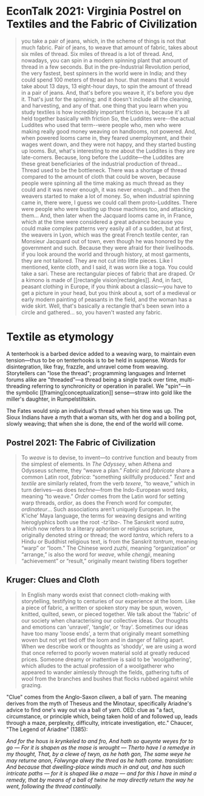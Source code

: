 # EconTalk 2021: Virginia Postrel on Textiles and the Fabric of Civilization

> you take a pair of jeans, which, in the scheme of things is not that much fabric. Pair of jeans, to weave that amount of fabric, takes about six miles of thread. Six miles of thread is a lot of thread. And, nowadays, you can spin in a modern spinning plant that amount of thread in a few seconds. But in the pre-Industrial Revolution period, the very fastest, best spinners in the world were in India; and they could spend 100 meters of thread an hour.
> that means that it would take about 13 days, 13 eight-hour days, to spin the amount of thread in a pair of jeans. And, that's before you weave it, it's before you dye it. That's just for the spinning; and it doesn't include all the cleaning, and harvesting, and any of that.
> one thing that you learn when you study textiles is how incredibly important friction is, because it's all held together basically with friction
> So, the Luddites were--the actual Luddites who used that term--were people who, men who were making really good money weaving on handlooms, not powered. And, when powered looms came in, they feared unemployment, and their wages went down, and they were not happy, and they started busting up looms. But, what's interesting to me about the Luddites is they are late-comers. Because, long before the Luddite—the Luddites are these great beneficiaries of the industrial production of thread... Thread used to be the bottleneck. There was a shortage of thread compared to the amount of cloth that could be woven, because people were spinning all the time making as much thread as they could and it was never enough, it was never enough... and then the weavers started to make a lot of money. So, when industrial spinning came in, there were, I guess we could call them proto-Luddites. There were people who were busting up those machines too, and attacking them... And, then later when the Jacquard looms came in, in France, which at the time were considered a great advance because you could make complex patterns very easily all of a sudden, but at first, the weavers in Lyon, which was the great French textile center, ran Monsieur Jacquard out of town, even though he was honored by the government and such. Because they were afraid for their livelihoods.
> if you look around the world and through history, at most garments, they are not tailored. They are not cut into little pieces. Like I mentioned, kente cloth, and I said, it was worn like a toga. You could take a sari. These are rectangular pieces of fabric that are draped. Or a kimono is made of [[rectangle vision|rectangles]]. And, in fact, peasant clothing in Europe, if you think about a classic—you have to get a picture in your head, but you think about a, sort of a medieval or early modern painting of peasants in the field, and the woman has a wide skirt. Well, that's basically a rectangle that's been sewn into a circle and gathered... so, you haven't wasted any fabric.

# Textile as etymology
A tenterhook is a barbed device added to a weaving warp, to maintain even tension—thus to be on tenterhooks is to be held in suspense. Words for disintegration, like fray, frazzle, and unravel come from weaving. Storytellers can "lose the thread"; programming languages and Internet forums alike are "threaded"—a thread being a single track over time, multi-threading referring to synchronicity or operation in parallel. We "spin"—in the symbolic [[framing|conceptualization]] sense—straw into gold like the miller's daughter, in Rumpelstiltskin.

The Fates would snip an individual's thread when his time was up. The Sioux Indians have a myth that a woman sits, with her dog and a boiling pot, slowly weaving; that when she is done, the end of the world will come. 

## Postrel 2021: The Fabric of Civilization

> To *weave* is to devise, to invent—to contrive function and beauty from the simplest of elements. In *The Odyssey*, when Athena and Odysseus scheme, they “weave a plan.” *Fabric* and *fabricate* share a common Latin root, *fabrica*: “something skillfully produced.” *Text* and *textile* are similarly related, from the verb *texere*, “to weave,” which in turn derives—as does *techne*—from the Indo-European word *teks*, meaning “to weave.” *Order* comes from the Latin word for setting warp threads, *ordior*, as does the French word for computer, *ordinateur*... 
> Such associations aren’t uniquely European. In the K’iche’ Maya language, the terms for weaving designs and writing hieroglyphics both use the root *-tz’iba-.* The Sanskrit word *sutra*, which now refers to a literary aphorism or religious scripture, originally denoted string or thread; the word *tantra*, which refers to a Hindu or Buddhist religious text, is from the Sanskrit *tantrum*, meaning “warp” or “loom.” The Chinese word *zuzhi*, meaning “organization” or “arrange,” is also the word for *weave*, while *chengji*, meaning “achievement” or “result,” originally meant twisting fibers together

## Kruger: Clues and Cloth
> In English many words exist that connect cloth-making with storytelling, testifying to centuries of our experience at the loom. Like a piece of fabric, a written or spoken story may be spun, woven, knitted, quilted, sewn, or pieced together. We talk about the 'fabric' of our society when characterising our collective ideas. Our thoughts and emotions can 'unravel', 'tangle', or 'fray'. Sometimes our ideas have too many 'loose ends', a term that originally meant something woven but not yet tied off the loom and in danger of falling apart. When we describe work or thoughts as 'shoddy', we are using a word that once referred to poorly woven material sold at greatly reduced prices. Someone dreamy or inattentive is said to be 'woolgathering', which alludes to the actual profession of a woolgatherer who appeared to wander aimlessly through the fields, gathering tufts of wool from the branches and bushes that flocks rubbed against while grazing.

"Clue" comes from the Anglo-Saxon _cliwen_, a ball of yarn. The meaning derives from the myth of Theseus and the Minotaur, specifically Ariadne's advice to find one's way out via a ball of yarn. OED: clue as "a fact, circumstance, or principle which, being taken hold of and followed up, leads through a maze, perplexity, difficulty, intricate investigation, etc." Chaucer, "The Legend of Ariadne" (1385):

*And for the hous is krynkeled to and fro,
And hath so queynte weyes for to go ―
For it is shapen as the mase is wrought ―
Therto have I a remedye in my thought,
That, by a clewe of twyn, as he hath gon,
The same weye he may returne anon,
Folwynge alwey the thred as he hath come.
     translation:
And because that dwelling-place winds much in and out, and has such intricate paths ― for it is shaped like a maze ― and for this I have in mind a remedy, that by means of a ball of twine he may directly return the way he went, following the thread continually.*
